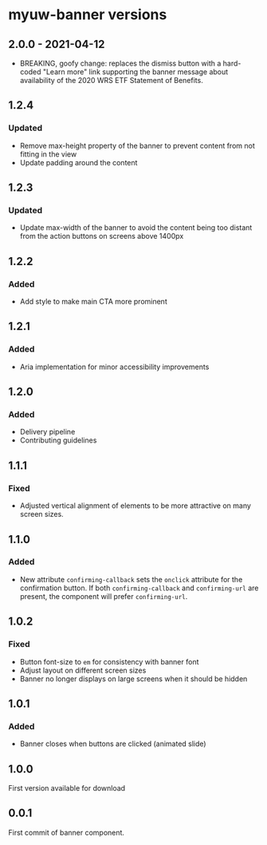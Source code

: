 # myuw-banner versions

## 2.0.0 - 2021-04-12

- BREAKING, goofy change: replaces the dismiss button with a hard-coded
  "Learn more" link supporting the banner message about availability of the
  2020 WRS ETF Statement of Benefits.

## 1.2.4

### Updated
- Remove max-height property of the banner to prevent content from not fitting in the view
- Update padding around the content

## 1.2.3

### Updated
- Update max-width of the banner to avoid the content being too distant from the action buttons on screens above 1400px

## 1.2.2

### Added
- Add style to make main CTA more prominent

## 1.2.1

### Added
- Aria implementation for minor accessibility improvements

## 1.2.0

### Added
- Delivery pipeline
- Contributing guidelines

## 1.1.1

### Fixed
- Adjusted vertical alignment of elements to be more attractive on many screen sizes.

## 1.1.0

### Added
- New attribute `confirming-callback` sets the `onclick` attribute for the confirmation button. If both `confirming-callback` and `confirming-url` are present, the component will prefer `confirming-url`.

## 1.0.2

### Fixed
- Button font-size to `em` for consistency with banner font
- Adjust layout on different screen sizes
- Banner no longer displays on large screens when it should be hidden

## 1.0.1

### Added
- Banner closes when buttons are clicked (animated slide)

## 1.0.0

First version available for download

## 0.0.1

First commit of banner component.
